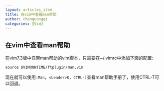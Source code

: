 ```yaml
---
layout: articles_item
title: 在vim中查看man帮助
author: chenguangqi
categories: [Vim]
---
```


## 在vim中查看man帮助

在vim7.3版中自带man帮助的vim脚本，只需要在~/.vimrc中添加下面的配置:

    source $VIMRUNTIME/ftplugin/man.vim

现在就可以使用`:Man`，`<Leader>K`，`CTRL-]`查看man帮助手册了，使用CTRL-T可以回退。
